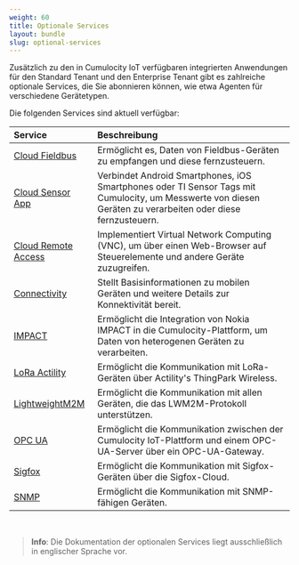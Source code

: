 ```yaml
---
weight: 60
title: Optionale Services
layout: bundle
slug: optional-services
---
```


Zusätzlich zu den in Cumulocity IoT verfügbaren integrierten Anwendungen für den Standard Tenant und den Enterprise Tenant gibt es zahlreiche optionale Services, die Sie abonnieren können, wie etwa Agenten für verschiedene Gerätetypen.

Die folgenden Services sind aktuell verfügbar:

|Service|Beschreibung|
|:---|:---|
|[Cloud Fieldbus](/users-guide/optional-services/#cloud-fieldbus)|Ermöglicht es, Daten von Fieldbus-Geräten zu empfangen und diese fernzusteuern.
|[Cloud Sensor App](/users-guide/optional-services/#android-cloud-sensor-app)|Verbindet Android Smartphones, iOS Smartphones oder TI Sensor Tags mit Cumulocity, um Messwerte von diesen Geräten zu verarbeiten oder diese fernzusteuern.
|[Cloud Remote Access](/cloud-remote-access/cra-general-aspects)|Implementiert Virtual Network Computing (VNC), um über einen Web-Browser auf Steuerelemente und andere Geräte zuzugreifen.
|[Connectivity](/users-guide/optional-services/#connectivity)|Stellt Basisinformationen zu mobilen Geräten und weitere Details zur Konnektivität bereit.
|[IMPACT](/users-guide/optional-services/#nokia-impact)|Ermöglicht die Integration von Nokia IMPACT in die Cumulocity-Plattform, um Daten von heterogenen Geräten zu verarbeiten.
|[LoRa Actility](/users-guide/optional-services/#lora)|Ermöglicht die Kommunikation mit LoRa-Geräten über Actility's ThingPark Wireless.
|[LightweightM2M](/users-guide/optional-services/#lwm2m)|Ermöglicht die Kommunikation mit allen Geräten, die das LWM2M-Protokoll unterstützen.
|[OPC UA](/users-guide/optional-services/#opc-ua)|Ermöglicht die Kommunikation zwischen der Cumulocity IoT-Plattform und einem OPC-UA-Server über ein OPC-UA-Gateway.
|[Sigfox](/users-guide/optional-services/#sigfox)|Ermöglicht die Kommunikation mit Sigfox-Geräten über die Sigfox-Cloud.
|[SNMP](/users-guide/optional-services/#snmp)|Ermöglicht die Kommunikation mit SNMP-fähigen Geräten.


<br>

> **Info**: Die Dokumentation der optionalen Services liegt ausschließlich in englischer Sprache vor.
